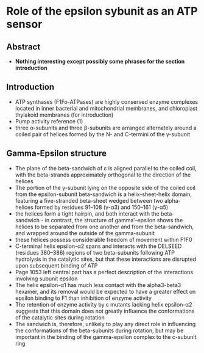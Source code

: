 # Role of the epsilon sybunit as an ATP sensor

## Abstract

- **Nothing interesting except possibly some phrases for the section introduction**

## Introduction

- ATP synthases (F1Fo-ATPases) are highly conserved enzyme complexes located in inner bacterial and mitochondrial membranes, and chloroplast thylakoid membranes (for introduction)
- Pump activity reference (1)
- three α-subunits and three β-subunits are arranged alternately around a coiled pair of helices formed by the N- and C-termini of the γ-subunit

## Gamma-Epsilon structure

- The plane of the beta-sandwich of ε is aligned parallel to the coiled coil, with the beta-strands approximately orthogonal to the direction of the helices
- The portion of the γ-subunit lying on the opposite side of the coiled coil from the epsilon-subunit beta-sandwich is a helix-sheet-helix domain, featuring a five-stranded beta-sheet wedged between two alpha-helices formed by residues 91–108 (γ-α3) and 150–161 (γ-α5)
- the helices form a tight hairpin, and both interact with the beta-sandwich - in contrast, the structure of gamma′–epsilon shows the helices to be separated from one another and from the beta-sandwich, and wrapped around the outside of the gamma-subunit
- these helices possess considerable freedom of movement within F1F0
- C-terminal helix epsilon-α2 spans and interacts with the DELSEED (residues 380–386) regions of two beta-subunits following ATP hydrolysis in the catalytic sites, but that these interactions are disrupted upon subsequent binding of ATP
- Page 1053 left central part has a perfect description of the interactions involving subunit epsilon
- The helix epsilon-α1 has much less contact with the alpha3-beta3 hexamer, and its removal would be expected to have a greater effect on epsilon binding to F1 than inhibition of enzyme activity
- The retention of enzyme activity by ε mutants lacking helix epsilon-α2 suggests that this domain does not greatly influence the conformations of the catalytic sites during rotation
- The sandwich is, therefore, unlikely to play any direct role in influencing the conformations of the beta-subunits during rotation, but may be important in the binding of the gamma-epsilon complex to the c-subunit ring
